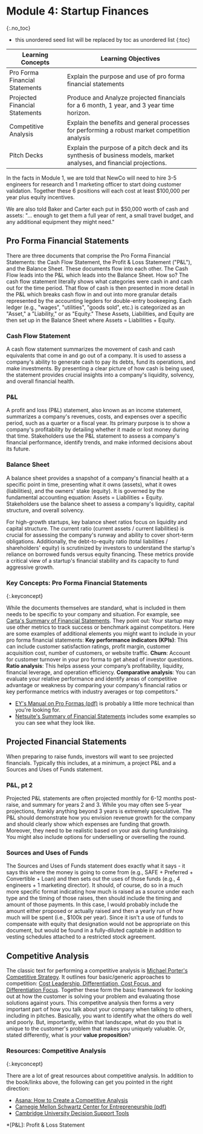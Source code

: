 # Module 4: Startup Finances
{:.no_toc}

* this unordered seed list will be replaced by toc as unordered list
{:toc}

| Learning Concepts | Learning Objectives |
| ------ | -------- |
| Pro Forma Financial Statements | Explain the purpose and use of pro forma financial statements |
| Projected Financial Statements | Produce and Analyze projected financials for a 6 month, 1 year, and 3 year time horizon.|
| Competitive Analysis | Explain the benefits and general processes for performing a robust market competition analysis|
| Pitch Decks | Explain the purpose of a pitch deck and its synthesis of business models, market analyses, and financial projections.|

In the facts in Module 1, we are told that NewCo will need to hire 3-5 engineers for research and 1 marketing officer to start doing customer validation. Together these 6 positions will each cost at least $100,000 per year plus equity incentives.

We are also told Baker and Carter each put in $50,000 worth of cash and assets: "... enough to get them a full year of rent, a small travel budget, and any additional equipment they might need."

## Pro Forma Financial Statements

There are three documents that comprise the Pro Forma Financial Statements: the Cash Flow Statement, the Profit & Loss Statement ("P&L"), and the Balance Sheet. These documents flow into each other. The Cash Flow leads into the P&L which leads into the Balance Sheet. How so? The cash flow statement literally shows what categories were cash in and cash out for the time period. That flow of cash is then presented in more detail in the P&L which breaks cash flow in and out into more granular details represented by the accounting legders for double-entry bookeeping. Each ledger (e.g., "wages", "utilities", "goods sold", etc.) is categorized as an "Asset," a "Liability," or as "Equity." These Assets, Liabilities, and Equity are then set up in the Balance Sheet where Assets = Liabilities + Equity.

### Cash Flow Statement

A cash flow statement summarizes the movement of cash and cash equivalents that come in and go out of a company. It is used to assess a company's ability to generate cash to pay its debts, fund its operations, and make investments. By presenting a clear picture of how cash is being used, the statement provides crucial insights into a company's liquidity, solvency, and overall financial health.

### P&L

A profit and loss (P&L) statement, also known as an income statement, summarizes a company's revenues, costs, and expenses over a specific period, such as a quarter or a fiscal year. Its primary purpose is to show a company's profitability by detailing whether it made or lost money during that time. Stakeholders use the P&L statement to assess a company's financial performance, identify trends, and make informed decisions about its future.

### Balance Sheet

A balance sheet provides a snapshot of a company's financial health at a specific point in time, presenting what it owns (assets), what it owes (liabilities), and the owners' stake (equity). It is governed by the fundamental accounting equation: Assets = Liabilities + Equity. Stakeholders use the balance sheet to assess a company's liquidity, capital structure, and overall solvency.

For high-growth startups, key balance sheet ratios focus on liquidity and capital structure. The current ratio (current assets / current liabilities) is crucial for assessing the company's runway and ability to cover short-term obligations. Additionally, the debt-to-equity ratio (total liabilities / shareholders' equity) is scrutinized by investors to understand the startup's reliance on borrowed funds versus equity financing. These metrics provide a critical view of a startup's financial stability and its capacity to fund aggressive growth.

### Key Concepts: Pro Forma Financial Statements
{:.keyconcept}

While the documents themselves are standard, what is included in them needs to be specific to your company and situation. For example, see [Carta's Summary of Financial Statements](https://carta.com/learn/startups/financial-statements/). They point out: Your startup may use other metrics to track success or benchmark against competitors. Here are some examples of additional elements you might want to include in your pro forma financial statements: **Key performance indicators (KPIs)**: This can include customer satisfaction ratings, profit margin, customer acquisition cost, number of customers, or website traffic. **Churn**: Account for customer turnover in your pro forma to get ahead of investor questions. **Ratio analysis**: This helps assess your company’s profitability, liquidity, financial leverage, and operation efficiency. **Comparative analysis**: You can evaluate your relative performance and identify areas of competitive advantage or weakness by comparing your company’s financial ratios or key performance metrics with industry averages or top competitors."

* [EY's Manual on Pro Formas (pdf)](https://www.ey.com/content/dam/ey-unified-site/ey-com/en-us/technical/accountinglink/documents/ey-sec21724-231us-11-30-2023.pdf) is probably a little more technical than you're looking for.
* [Netsuite's Summary of Financial Statements](https://www.netsuite.com/portal/resource/articles/financial-management/pro-forma-financial-statements.shtml) includes some examples so you can see what they look like.

## Projected Financial Statements

When preparing to raise funds, investors will want to see projected financials. Typically this includes, at a minimum, a project P&L and a Sources and Uses of Funds statement.

### P&L, pt 2

Projected P&L statements are often projected monthly for 6-12 months post-raise, and summary for years 2 and 3. While you may often see 5-year projections, frankly anything beyond 3 years is extremely speculative. The P&L should demonstrate how you envision revenue growth for the company and should clearly show which expenses are funding that growth. Moreover, they need to be realistic based on your ask during fundraising. You might also include options for underselling or overselling the round.

### Sources and Uses of Funds

The Sources and Uses of Funds statement does exactly what it says - it says this where the money is going to come from (e.g., SAFE + Preferred + Convertible + Loan) and then sets out the uses of those funds (e.g., 4 engineers + 1 marketing director). It should, of course, do so in a much more specific format indicating how much is raised as a source under each type and the timing of those raises, then should include the timing and amount of those payments. In this case, I would probably include the amount either proposed or actually raised and then a yearly run of how much will be spent (i.e., $100k per year). Since it isn't a use of funds to compensate with equity that designation would not be appropriate on this document, but would be found in a fully-diluted captable in addition to vesting schedules attached to a restricted stock agreement.

## Competitive Analysis

The classic text for performing a competitive analysis is [Michael Porter's Competitive Strategy](https://www.hbs.edu/faculty/Pages/item.aspx?num=195). It outlines four basic/generic approaches to competition: [Cost Leadership, Differentiation, Cost Focus, and Differentiation Focus](https://www.ifm.eng.cam.ac.uk/research/dstools/porters-generic-competitive-strategies/). Together these form the basic framework for looking out at how the customer is solving your problem and evaluating those solutions against yours. This competitve analysis then forms a very important part of how you talk about your company when talking to others, including in pitches. Basically, you want to identify what the others do well and poorly. But, importantly, within that landscape, what do you that is unique to the customer's problem that makes you uniquely valuable. Or, stated differently, what is *your* **value proposition**?

### Resources: Competitive Analysis
{:.keyconcept}

There are a lot of great resources about competitive analysis. In addition to the book/links above, the following can get you pointed in the right direction:

* [Asana: How to Create a Competitive Analysis](https://asana.com/resources/competitive-analysis-example)
* [Carnegie Mellon Schwartz Center for Entrepreneurship (pdf)](https://www.cmu.edu/swartz-center-for-entrepreneurship/assets/Olympus%20pdfs/Competitive%20Analysis.pdf)
* [Cambridge University Decision Support Tools](https://www.ifm.eng.cam.ac.uk/research/dstools/porters-generic-competitive-strategies/)

*[P&L]: Profit & Loss Statement
